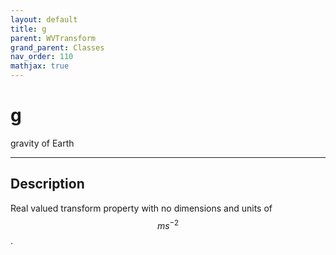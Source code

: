 ```yaml
---
layout: default
title: g
parent: WVTransform
grand_parent: Classes
nav_order: 110
mathjax: true
---
```


#  g

gravity of Earth


---

## Description
Real valued transform property with no dimensions and units of $$m s^{-2}$$.

